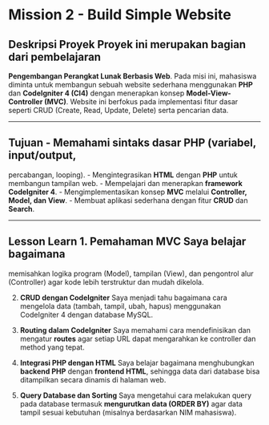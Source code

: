 # Mission 2 - Build Simple Website

## Deskripsi Proyek Proyek ini merupakan bagian dari pembelajaran
**Pengembangan Perangkat Lunak Berbasis Web**. Pada misi ini,
mahasiswa diminta untuk membangun sebuah website sederhana menggunakan
**PHP** dan **CodeIgniter 4 (CI4)** dengan menerapkan konsep
**Model-View-Controller (MVC)**. Website ini berfokus pada
implementasi fitur dasar seperti CRUD (Create, Read, Update, Delete)
serta pencarian data.

---

## Tujuan - Memahami sintaks dasar **PHP** (variabel, input/output,
percabangan, looping). - Mengintegrasikan **HTML** dengan
**PHP** untuk membangun tampilan web. - Mempelajari dan menerapkan
**framework CodeIgniter 4**. - Mengimplementasikan konsep
**MVC** melalui **Controller, Model, dan View**. - Membuat
aplikasi sederhana dengan fitur **CRUD** dan **Search**.

---

## Lesson Learn 1. **Pemahaman MVC** Saya belajar bagaimana
memisahkan logika program (Model), tampilan (View), dan pengontrol alur
(Controller) agar kode lebih terstruktur dan mudah dikelola.

2. **CRUD dengan CodeIgniter** Saya menjadi tahu bagaimana cara
mengelola data (tambah, tampil, ubah, hapus) menggunakan CodeIgniter 4
dengan database MySQL.

3. **Routing dalam CodeIgniter** Saya memahami cara mendefinisikan
dan mengatur **routes** agar setiap URL dapat mengarahkan ke
controller dan method yang tepat.

4. **Integrasi PHP dengan HTML** Saya belajar bagaimana
menghubungkan **backend PHP** dengan **frontend HTML**, sehingga
data dari database bisa ditampilkan secara dinamis di halaman web.

5. **Query Database dan Sorting** Saya mengetahui cara melakukan
query pada database termasuk **mengurutkan data (ORDER BY)** agar
data tampil sesuai kebutuhan (misalnya berdasarkan NIM mahasiswa).
